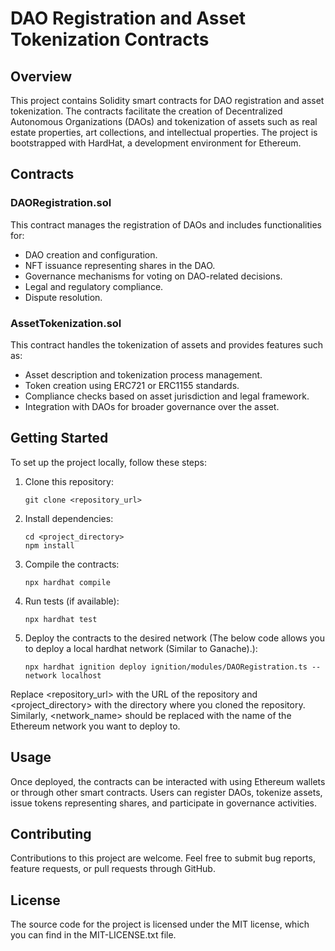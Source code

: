 # DAO Registration and Asset Tokenization Contracts

## Overview

This project contains Solidity smart contracts for DAO registration and asset tokenization. The contracts facilitate the creation of Decentralized Autonomous Organizations (DAOs) and tokenization of assets such as real estate properties, art collections, and intellectual properties. The project is bootstrapped with HardHat, a development environment for Ethereum.

## Contracts

### DAORegistration.sol

This contract manages the registration of DAOs and includes functionalities for:

+ DAO creation and configuration.
+ NFT issuance representing shares in the DAO.
+ Governance mechanisms for voting on DAO-related decisions.
+ Legal and regulatory compliance.
+ Dispute resolution.

### AssetTokenization.sol

This contract handles the tokenization of assets and provides features such as:

+ Asset description and tokenization process management.
+ Token creation using ERC721 or ERC1155 standards.
+ Compliance checks based on asset jurisdiction and legal framework.
+ Integration with DAOs for broader governance over the asset.

## Getting Started

To set up the project locally, follow these steps:

1. Clone this repository:

    ```solidity
    git clone <repository_url>
    ```

2. Install dependencies:

    ```solidity
    cd <project_directory>
    npm install
    ```

3. Compile the contracts:

    ```solidity
    npx hardhat compile
    ```

4. Run tests (if available):

    ```solidity
    npx hardhat test
    ```

5. Deploy the contracts to the desired network (The below code allows you to deploy a local hardhat network (Similar to Ganache).):

    ```solidity
    npx hardhat ignition deploy ignition/modules/DAORegistration.ts --network localhost 
    ```

Replace <repository_url> with the URL of the repository and <project_directory> with the directory where you cloned the repository. Similarly, <network_name> should be replaced with the name of the Ethereum network you want to deploy to.

## Usage

Once deployed, the contracts can be interacted with using Ethereum wallets or through other smart contracts. Users can register DAOs, tokenize assets, issue tokens representing shares, and participate in governance activities.

## Contributing

Contributions to this project are welcome. Feel free to submit bug reports, feature requests, or pull requests through GitHub.

## License

The source code for the project is licensed under the MIT license, which you can find in the MIT-LICENSE.txt file.
